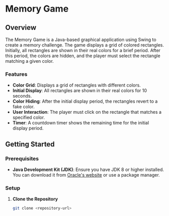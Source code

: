 # Memory Game

## Overview

The Memory Game is a Java-based graphical application using Swing to create a memory challenge. The game displays a grid of colored rectangles. Initially, all rectangles are shown in their real colors for a brief period. After this period, the colors are hidden, and the player must select the rectangle matching a given color.

### Features

- **Color Grid**: Displays a grid of rectangles with different colors.
- **Initial Display**: All rectangles are shown in their real colors for 10 seconds.
- **Color Hiding**: After the initial display period, the rectangles revert to a fake color.
- **User Interaction**: The player must click on the rectangle that matches a specified color.
- **Timer**: A countdown timer shows the remaining time for the initial display period.

## Getting Started

### Prerequisites

- **Java Development Kit (JDK)**: Ensure you have JDK 8 or higher installed. You can download it from [Oracle's website](https://www.oracle.com/java/technologies/javase-jdk11-downloads.html) or use a package manager.

### Setup

1. **Clone the Repository**

   ```sh
   git clone <repository-url>
